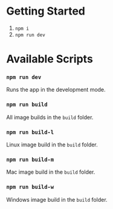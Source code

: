 # Getting Started

1. `npm i`
2. `npm run dev`

# Available Scripts

### `npm run dev`

Runs the app in the development mode.

### `npm run build`

All image builds in the `build` folder.

### `npm run build-l`

Linux image build in the `build` folder.

### `npm run build-m`

Mac image build in the `build` folder.

### `npm run build-w`

Windows image build in the `build` folder.
